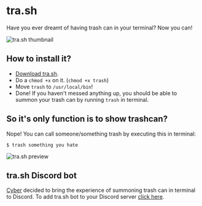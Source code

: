 # tra.sh
Have you ever dreamt of having trash can in your terminal? Now you can!

![tra.sh thumbnail](https://imgur.com/ymKiq9S.png)

## How to install it?</h2>
* [Download tra.sh](https://github.com/Indexerrowaty/tra.sh/releases/latest/download/trash).
* Do a `chmod +x` on it. (`chmod +x trash`)
* Move `trash` to `/usr/local/bin`!
* Done! If you haven't messed anything up, you should be able to summon your trash can by running `trash` in terminal.

## So it's only function is to show trashcan?
Nope! You can call someone/something trash by executing this in terminal:
```
$ trash something you hate
```
![tra.sh preview](https://cdn.discordapp.com/attachments/653672198736969739/746490500541972540/unknown.png)

## tra.sh Discord bot
[Cyber](https://github.com/CyberL1) decided to bring the experience of summoning trash can in terminal to Discord. To add tra.sh bot to your Discord server [click here](https://discord.com/oauth2/authorize?client_id=768877535756812298&permissions=0&scope=bot).
